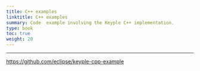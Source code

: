 ```yaml
---
title: C++ examples
linktitle: C++ examples
summary: Code  example involving the Keyple C++ implementation.
type: book
toc: true
weight: 20
---
```


---
https://github.com/eclipse/keyple-cpp-example
